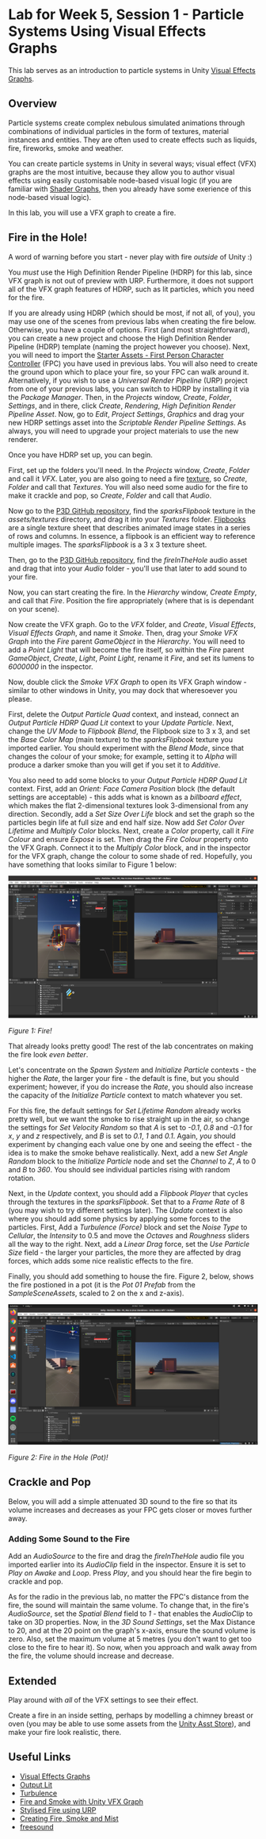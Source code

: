 # Lab for Week 5, Session 1 - Particle Systems Using Visual Effects Graphs

This lab serves as an introduction to particle systems in Unity [Visual Effects Graphs](https://unity.com/visual-effect-graph).

## Overview

Particle systems create complex nebulous simulated animations through combinations of individual particles in the form of textures, material instances and entities. They are often used to create effects such as liquids, fire, fireworks, smoke and weather.

You can create particle systems in Unity in several ways; visual effect (VFX) graphs are the most intuitive, because they allow you to author visual effects using easily customisable node-based visual logic (if you are familiar with [Shader Graphs](https://docs.unity3d.com/Packages/com.unity.shadergraph@15.0/manual/index.html), then you already have some exerience of this node-based visual logic).

In this lab, you will use a VFX graph to create a fire.

## Fire in the Hole!

A word of warning before you start - never play with fire _outside_ of Unity :)

You _must_ use the High Definition Render Pipeline (HDRP) for this lab, since VFX graph is not out of preview with URP. Furthermore, it does not support all of the VFX graph features of HDRP, such as lit particles, which you need for the fire.

If you are already using HDRP (which should be most, if not all, of you), you may use one of the scenes from previous labs when creating the fire below. Otherwise, you have a couple of options. First (and most straightforward), you can create a new project and choose the High Definition Render Pipeline (HDRP) template (naming the project however you choose). Next, you will need to import the [Starter Assets - First Person Character Controller](https://assetstore.unity.com/packages/essentials/starter-assets-first-person-character-controller-196525) (FPC) you have used in previous labs. You will also need to create the ground upon which to place your fire, so your FPC can walk around it. Alternatively, if you wish to use a _Universal Render Pipeline_ (URP) project from one of your previous labs, you can switch to HDRP by installing it via the _Package Manager_. Then, in the _Projects_ window, _Create_, _Folder_, _Settings_, and in there, click _Create_, _Rendering_, _High Definition Render Pipeline Asset_. Now, go to _Edit_, _Project Settings_, _Graphics_ and drag your new HDRP settings asset into the _Scriptable Render Pipeline Settings_. As always, you will need to upgrade your project materials to use the new renderer.

Once you have HDRP set up, you can begin.

First, set up the folders you'll need. In the _Projects_ window, _Create_, _Folder_ and call it _VFX_. Later, you are also going to need a fire [texture](https://docs.unity3d.com/Manual/Textures.html), so _Create_, _Folder_ and call that _Textures_. You will also need some audio for the fire to make it crackle and pop, so _Create_, _Folder_ and call that _Audio_.

Now go to the [P3D GitHub repository](https://github.com/glowkeeper/P3D), find the _sparksFlipbook_ texture in the _assets/textures_ directory, and drag it into your _Textures_ folder. [Flipbooks](https://vfxdoc.readthedocs.io/en/latest/textures/flipbooks/) are a single texture sheet that describes animated image states in a series of rows and columns. In essence, a flipbook is an efficient way to reference multiple images. The _sparksFlipbook_ is a 3 x 3 texture sheet. 

Then, go to the [P3D GitHub repository](https://github.com/glowkeeper/P3D), find the _fireInTheHole_ audio asset and drag that into your _Audio_ folder - you'll use that later to add sound to your fire.

Now, you can start creating the fire. In the _Hierarchy_ window, _Create Empty_, and call that _Fire_. Position the fire appropriately (where that is is dependant on your scene).

Now create the VFX graph. Go to the _VFX_ folder, and _Create_, _Visual Effects_, _Visual Effects Graph_, and name it _Smoke_. Then, drag your _Smoke VFX Graph_ into the _Fire_ parent _GameObject_ in the _Hierarchy_. You will need to add a _Point Light_ that will become the fire itself, so within the _Fire_ parent _GameObject_, _Create_, _Light_, _Point Light_, rename it _Fire_, and set its lumens to _6000000_ in the inspector.

Now, double click the _Smoke VFX Graph_ to open its VFX Graph window - similar to other windows in Unity, you may dock that wheresoever you please.

First, delete the _Output Particle Quad_ context, and instead, connect an _Output Particle HDRP Quad Lit_ context to your _Update Particle_. Next, change the _UV Mode_ to _Flipbook Blend_, the Flipbook size to 3 x 3, and set the _Base Color Map_ (main texture) to the _sparksFlipbook_ texture you imported earlier. You should experiment with the _Blend Mode_, since that changes the colour of your smoke; for example, setting it to _Alpha_ will produce a darker smoke than you will get if you set it to _Additive_.

You also need to add some blocks to your _Output Particle HDRP Quad Lit_ context. First, add an _Orient: Face Camera Position_ block (the default settings are acceptable) - this adds what is known as a _billboard effect_, which makes the flat 2-dimensional textures look 3-dimensional from any direction. Secondly, add a _Set Size Over Life_ block and set the graph so the particles begin life at full size and end half size. Now add _Set Color Over Lifetime_ and _Multiply Color_ blocks. Next, create a _Color_ property, call it _Fire Colour_ and ensure _Expose_ is set. Then drag the _Fire Colour_ property onto the VFX Graph. Connect it to the _Multiply Color_ block, and in the inspector for the VFX graph, change the colour to some shade of red. Hopefully, you have something that looks similar to Figure 1 below:

![](./images/firstFire.png)

_Figure 1: Fire!_

That already looks pretty good! The rest of the lab concentrates on making the fire look _even better_.

Let's concentrate on the _Spawn System_ and _Initialize Particle_ contexts - the higher the _Rate_, the larger your fire - the default is fine, but you should experiment; however, if you do increase the _Rate_, you should also increase the capacity of the _Initialize Particle_ context to match whatever you set.

For this fire, the default settings for _Set Lifetime Random_ already works pretty well, but we want the smoke to rise straight up in the air, so change the settings for _Set Velocity Random_ so that _A_ is set to _-0.1_, _0.8_ and _-0.1_ for _x_, _y_ and _z_ respectively, and _B_ is set to _0.1_, _1_ and _0.1_. Again, _you_ should experiment by changing each value one by one and seeing the effect - the idea is to make the smoke behave realistically. Next, add a new _Set Angle Random_ block to the  _Initialize Particle_ node and set the _Channel_ to _Z_, _A_ to 0 and _B_ to _360_. You should see individual particles rising with random rotation.

Next, in the _Update_ context, you should add a _Flipbook Player_ that cycles through the textures in the _sparksFlipbook_. Set that to a _Frame Rate_ of 8 (you may wish to try different settings later). The _Update_ context is also where you should add some physics by applying some forces to the particles. First, Add a _Turbulence (Force)_ block and set the _Noise Type_ to _Cellular_, the _Intensity_ to 0.5 and move the _Octaves_ and _Roughness_ sliders all the way to the right. Next, add a _Linear Drag_ force, set the _Use Particle Size_ field - the larger your particles, the more they are affected by drag forces, which adds some nice realistic effects to the fire.

Finally, you should add something to house the fire. Figure 2, below, shows the fire postioned in a pot (it is the _Pot 01_ _Prefab_ from the _SampleSceneAssets_, scaled to 2 on the x and z-axis).

![](./images/fireInTheHole.png)

_Figure 2: Fire in the Hole (Pot)!_

## Crackle and Pop

Below, you will add a simple attenuated 3D sound to the fire so that its volume increases and decreases as your FPC gets closer or moves further away.

### Adding Some Sound to the Fire

Add an _AudioSource_ to the fire and drag the _fireInTheHole_ audio file you imported earlier into its _AudioClip_ field in the inspector. Ensure it is set to _Play on Awake_ and _Loop_. Press _Play_, and you should hear the fire begin to crackle and pop.

As for the radio in the previous lab, no matter the FPC's distance from the fire, the sound will maintain the same volume. To change that, in the fire's _AudioSource_, set the _Spatial Blend_ field to _1_ - that enables the _AudioClip_ to take on 3D properties. Now, in the _3D Sound Settings_, set the Max Distance to 20, and at the 20 point on the graph's x-axis, ensure the sound volume is zero. Also, set the maximum volume at 5 metres (you don't want to get too close to the fire to hear it). So now, when you approach and walk away from the fire, the volume should increase and decrease.

## Extended

Play around with _all_ of the VFX settings to see their effect.

Create a fire in an inside setting, perhaps by modelling a chimney breast or oven (you may be able to use some assets from the [Unity Asst Store](https://assetstore.unity.com/)), and make your fire look realistic, there.

## Useful Links

+ [Visual Effects Graphs](https://unity.com/visual-effect-graph)
+ [Output Lit](https://docs.unity3d.com/Packages/com.unity.visualeffectgraph@10.2/manual/Context-OutputLitSettings.html)
+ [Turbulence](https://docs.unity3d.com/Packages/com.unity.visualeffectgraph@10.2/manual/Block-Turbulence.html)
+ [Fire and Smoke with Unity VFX Graph](https://www.youtube.com/watch?v=R6D1b7zZHHA)
+ [Stylised Fire using URP](https://www.youtube.com/watch?v=XQlFokCzU6M)
+ [Creating Fire, Smoke and Mist](https://www.youtube.com/watch?v=OCzGXcdyqnQ)
+ [freesound](https://freesound.org/)